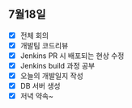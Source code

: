 ## 7월18일

- [x] 전체 회의
- [x] 개발팀 코드리뷰
- [x] Jenkins PR 시 배포되는 현상 수정
- [x] Jenkins build 과정 공부
- [x] 오늘의 개발일지 작성
- [x] DB 서버 생성
- [x] 저녁 약속~
